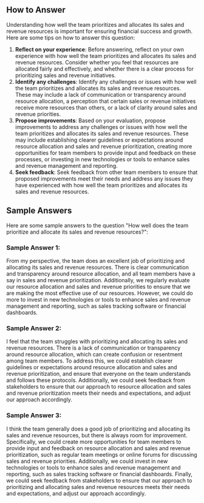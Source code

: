 

How to Answer
-------------

Understanding how well the team prioritizes and allocates its sales and revenue resources is important for ensuring financial success and growth. Here are some tips on how to answer this question:

1. **Reflect on your experience**: Before answering, reflect on your own experience with how well the team prioritizes and allocates its sales and revenue resources. Consider whether you feel that resources are allocated fairly and effectively, and whether there is a clear process for prioritizing sales and revenue initiatives.
2. **Identify any challenges**: Identify any challenges or issues with how well the team prioritizes and allocates its sales and revenue resources. These may include a lack of communication or transparency around resource allocation, a perception that certain sales or revenue initiatives receive more resources than others, or a lack of clarity around sales and revenue priorities.
3. **Propose improvements**: Based on your evaluation, propose improvements to address any challenges or issues with how well the team prioritizes and allocates its sales and revenue resources. These may include establishing clearer guidelines or expectations around resource allocation and sales and revenue prioritization, creating more opportunities for team members to provide input and feedback on these processes, or investing in new technologies or tools to enhance sales and revenue management and reporting.
4. **Seek feedback**: Seek feedback from other team members to ensure that proposed improvements meet their needs and address any issues they have experienced with how well the team prioritizes and allocates its sales and revenue resources.

Sample Answers
--------------

Here are some sample answers to the question "How well does the team prioritize and allocate its sales and revenue resources?":

### Sample Answer 1:

From my perspective, the team does an excellent job of prioritizing and allocating its sales and revenue resources. There is clear communication and transparency around resource allocation, and all team members have a say in sales and revenue prioritization. Additionally, we regularly evaluate our resource allocation and sales and revenue priorities to ensure that we are making the most effective use of our resources. However, we could do more to invest in new technologies or tools to enhance sales and revenue management and reporting, such as sales tracking software or financial dashboards.

### Sample Answer 2:

I feel that the team struggles with prioritizing and allocating its sales and revenue resources. There is a lack of communication or transparency around resource allocation, which can create confusion or resentment among team members. To address this, we could establish clearer guidelines or expectations around resource allocation and sales and revenue prioritization, and ensure that everyone on the team understands and follows these protocols. Additionally, we could seek feedback from stakeholders to ensure that our approach to resource allocation and sales and revenue prioritization meets their needs and expectations, and adjust our approach accordingly.

### Sample Answer 3:

I think the team generally does a good job of prioritizing and allocating its sales and revenue resources, but there is always room for improvement. Specifically, we could create more opportunities for team members to provide input and feedback on resource allocation and sales and revenue prioritization, such as regular team meetings or online forums for discussing sales and revenue priorities. Additionally, we could invest in new technologies or tools to enhance sales and revenue management and reporting, such as sales tracking software or financial dashboards. Finally, we could seek feedback from stakeholders to ensure that our approach to prioritizing and allocating sales and revenue resources meets their needs and expectations, and adjust our approach accordingly.
